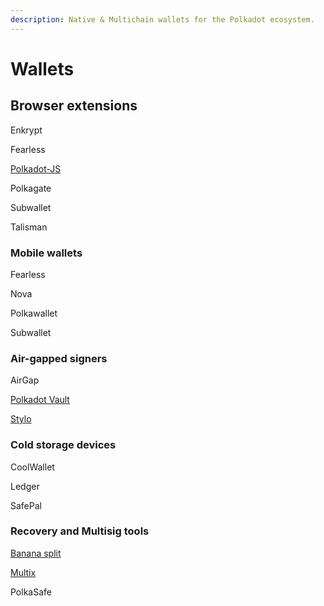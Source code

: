 ```yaml
---
description: Native & Multichain wallets for the Polkadot ecosystem.
---
```


# Wallets

## Browser extensions

Enkrypt

Fearless

[Polkadot-JS](https://polkadot.js.org/extension/)

Polkagate

Subwallet

Talisman



### Mobile wallets

Fearless

Nova

Polkawallet

Subwallet



### Air-gapped signers

AirGap

[Polkadot Vault](https://www.parity.io/technologies/signer/)

[Stylo](https://stylo-app.github.io/website/)



### Cold storage devices

CoolWallet

Ledger&#x20;

SafePal



### Recovery and Multisig tools

[Banana split](https://bs.parity.io/#/)

[Multix](https://multix.chainsafe.io/)

PolkaSafe

